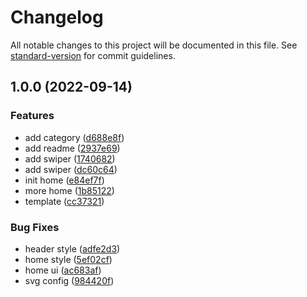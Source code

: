 # Changelog

All notable changes to this project will be documented in this file. See [standard-version](https://github.com/conventional-changelog/standard-version) for commit guidelines.

## 1.0.0 (2022-09-14)


### Features

* add category ([d688e8f](https://github.com/BlackBerry009/blog/commit/d688e8f90210510ab8d8fb79548f2e116f888014))
* add readme ([2937e69](https://github.com/BlackBerry009/blog/commit/2937e699f6bf0a711b9e44b6e9582648090c9096))
* add swiper ([1740682](https://github.com/BlackBerry009/blog/commit/174068273bf91520fdeae0dc91b80b0c8ec97546))
* add swiper ([dc60c64](https://github.com/BlackBerry009/blog/commit/dc60c64137cd7e19f827cb1b7f8b49a653c367fa))
* init home ([e84ef7f](https://github.com/BlackBerry009/blog/commit/e84ef7f2abb917f3f768c31b49a4e74cc642c9be))
* more home ([1b85122](https://github.com/BlackBerry009/blog/commit/1b85122c2abb8b7466264bd94b30a26ea24f3062))
* template ([cc37321](https://github.com/BlackBerry009/blog/commit/cc37321ca9d7c6faeb67d078499befb8048d9e12))


### Bug Fixes

* header style ([adfe2d3](https://github.com/BlackBerry009/blog/commit/adfe2d309fd3279ebe966297034efc69f9e5465c))
* home style ([5ef02cf](https://github.com/BlackBerry009/blog/commit/5ef02cf70b7e385831e3d872468d2912fcb10431))
* home ui ([ac683af](https://github.com/BlackBerry009/blog/commit/ac683afa0ec4637074808e341d1ee2e9e58a9b16))
* svg config ([984420f](https://github.com/BlackBerry009/blog/commit/984420f8d00387dd3545b93f580478d54547dda0))
